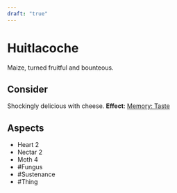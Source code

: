 ```yaml
---
draft: "true"
---
```

# Huitlacoche
Maize, turned fruitful and bounteous.
## Consider
Shockingly delicious with cheese.
**Effect**: [Memory: Taste](https://uadaf.theevilroot.xyz/rowenarium/element/mem.Taste)
## Aspects
- Heart 2
- Nectar 2
- Moth 4
- #Fungus 
- #Sustenance 
- #Thing